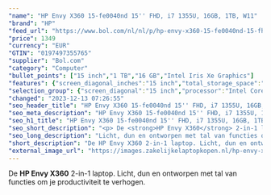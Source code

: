 ```yaml
---
"name": "HP Envy X360 15-fe0040nd 15'' FHD, i7 1355U, 16GB, 1TB, W11"
"brand": "HP"
"feed_url": "https://www.bol.com/nl/nl/p/hp-envy-x360-15-fe0040nd-15-fhd-i7-1355u-16gb-1tb-w11/9300000150570701"
"price": 1349
"currency": "EUR"
"GTIN": "0197497355765"
"supplier": "Bol.com"
"category": "Computer"
"bullet_points": ["15 inch","1 TB","16 GB","Intel Iris Xe Graphics"]
"features": {"screen_diagonal_inches":"15 inch","total_storage_space":"1 TB","memory_size":"16 GB","graphics_card":"Intel Iris Xe Graphics"}
"selection_group": {"screen_diagonal":"15 inch","processor":"Intel Core i7","changed_price_past_3_days":false,"product_family":"Envy"}
"changed": "2023-12-13 07:26:55"
"seo_header_title": "HP Envy X360 15-fe0040nd 15'' FHD, i7 1355U, 16GB, 1TB, W11"
"seo_meta_description": "HP Envy X360 15-fe0040nd 15'' FHD, i7 1355U, 16GB, 1TB, W11"
"seo_h1_title": "HP Envy X360 15-fe0040nd 15'' FHD, i7 1355U, 16GB, 1TB, W11"
"seo_short_description": "<p> De <strong>HP Envy X360</strong> 2-in-1 laptop."
"seo_long_description": "Licht, dun en ontworpen met tal van functies om je productiviteit te verhogen. </p>"
"short_description": "De HP Envy X360 2-in-1 laptop. Licht, dun en ontworpen met tal van functies om je productiviteit te verhogen."
"external_image_url": "https://images.zakelijkelaptopkopen.nl/hp-envy-x360-15-fe0040nd-15-fhd-i7-1355u-16gb-1tb-w11.webp"
---
```


<p> De <strong>HP Envy X360</strong> 2-in-1 laptop. Licht, dun en ontworpen met tal van functies om je productiviteit te verhogen. </p>